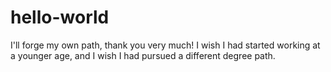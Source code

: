 # hello-world
I'll forge my own path, thank you very much!
I wish I had started working at a younger age, and I wish I had pursued a different degree path. 
